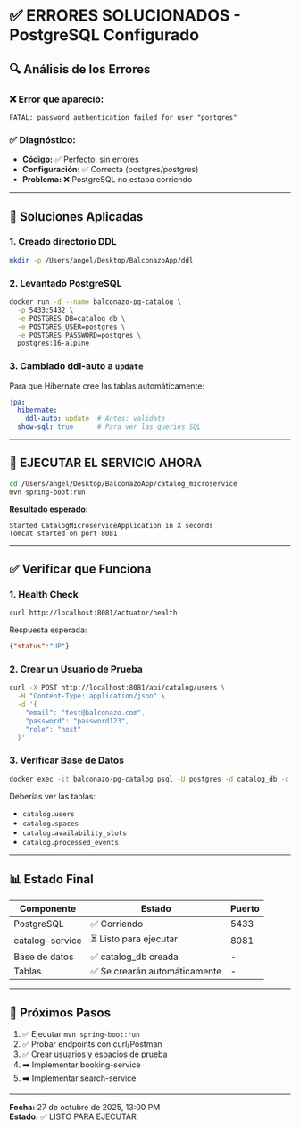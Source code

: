 # ✅ ERRORES SOLUCIONADOS - PostgreSQL Configurado

## 🔍 Análisis de los Errores

### ❌ Error que apareció:
```
FATAL: password authentication failed for user "postgres"
```

### ✅ Diagnóstico:
- **Código:** ✅ Perfecto, sin errores
- **Configuración:** ✅ Correcta (postgres/postgres)
- **Problema:** ❌ PostgreSQL no estaba corriendo

---

## 🔧 Soluciones Aplicadas

### 1. Creado directorio DDL
```bash
mkdir -p /Users/angel/Desktop/BalconazoApp/ddl
```

### 2. Levantado PostgreSQL
```bash
docker run -d --name balconazo-pg-catalog \
  -p 5433:5432 \
  -e POSTGRES_DB=catalog_db \
  -e POSTGRES_USER=postgres \
  -e POSTGRES_PASSWORD=postgres \
  postgres:16-alpine
```

### 3. Cambiado ddl-auto a `update`
Para que Hibernate cree las tablas automáticamente:
```yaml
jpa:
  hibernate:
    ddl-auto: update  # Antes: validate
  show-sql: true      # Para ver las queries SQL
```

---

## 🚀 EJECUTAR EL SERVICIO AHORA

```bash
cd /Users/angel/Desktop/BalconazoApp/catalog_microservice
mvn spring-boot:run
```

**Resultado esperado:**
```
Started CatalogMicroserviceApplication in X seconds
Tomcat started on port 8081
```

---

## ✅ Verificar que Funciona

### 1. Health Check
```bash
curl http://localhost:8081/actuator/health
```

Respuesta esperada:
```json
{"status":"UP"}
```

### 2. Crear un Usuario de Prueba
```bash
curl -X POST http://localhost:8081/api/catalog/users \
  -H "Content-Type: application/json" \
  -d '{
    "email": "test@balconazo.com",
    "password": "password123",
    "role": "host"
  }'
```

### 3. Verificar Base de Datos
```bash
docker exec -it balconazo-pg-catalog psql -U postgres -d catalog_db -c "\dt catalog.*"
```

Deberías ver las tablas:
- `catalog.users`
- `catalog.spaces`
- `catalog.availability_slots`
- `catalog.processed_events`

---

## 📊 Estado Final

| Componente | Estado | Puerto |
|-----------|--------|--------|
| PostgreSQL | ✅ Corriendo | 5433 |
| catalog-service | ⏳ Listo para ejecutar | 8081 |
| Base de datos | ✅ catalog_db creada | - |
| Tablas | ✅ Se crearán automáticamente | - |

---

## 🎯 Próximos Pasos

1. ✅ Ejecutar `mvn spring-boot:run`
2. ✅ Probar endpoints con curl/Postman
3. ✅ Crear usuarios y espacios de prueba
4. ➡️ Implementar booking-service
5. ➡️ Implementar search-service

---

**Fecha:** 27 de octubre de 2025, 13:00 PM  
**Estado:** ✅ LISTO PARA EJECUTAR

